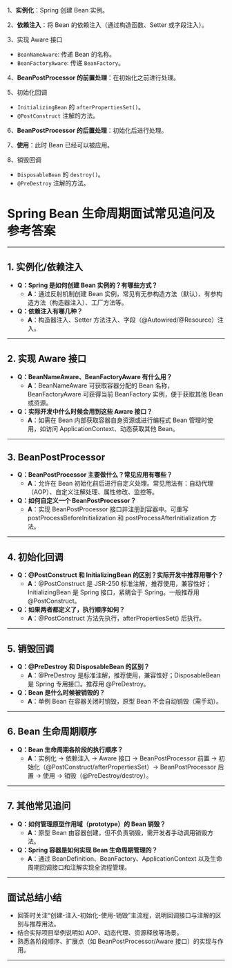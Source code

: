 1、**实例化**：Spring 创建 Bean 实例。

2、**依赖注入**：将 Bean 的依赖注入（通过构造函数、Setter 或字段注入）。

3、实现 Aware 接口

- `BeanNameAware`: 传递 Bean 的名称。
- `BeanFactoryAware`: 传递 `BeanFactory`。

4、**BeanPostProcessor 的前置处理**：在初始化之前进行处理。

5、初始化回调

- `InitializingBean` 的 `afterPropertiesSet()`。
- `@PostConstruct` 注解的方法。

6、**BeanPostProcessor 的后置处理**：初始化后进行处理。

7、**使用**：此时 Bean 已经可以被应用。

8、销毁回调

- `DisposableBean` 的 `destroy()`。
- `@PreDestroy` 注解的方法。

# Spring Bean 生命周期面试常见追问及参考答案

---

## 1. 实例化/依赖注入

- **Q：Spring 是如何创建 Bean 实例的？有哪些方式？**
  - **A**：通过反射机制创建 Bean 实例，常见有无参构造方法（默认）、有参构造方法（构造器注入）、工厂方法等。
- **Q：依赖注入有哪几种？**
  - **A**：构造器注入、Setter 方法注入、字段（@Autowired/@Resource）注入。

---

## 2. 实现 Aware 接口

- **Q：BeanNameAware、BeanFactoryAware 有什么用？**
  - **A**：BeanNameAware 可获取容器分配的 Bean 名称，BeanFactoryAware 可获得当前 BeanFactory 实例，便于获取其他 Bean 或资源。
- **Q：实际开发中什么时候会用到这些 Aware 接口？**
  - **A**：如需在 Bean 内部获取容器自身资源或进行编程式 Bean 管理时使用，如访问 ApplicationContext、动态获取其他 Bean。

---

## 3. BeanPostProcessor

- **Q：BeanPostProcessor 主要做什么？常见应用有哪些？**
  - **A**：允许在 Bean 初始化前后进行自定义处理。常见用法有：自动代理（AOP）、自定义注解处理、属性修改、监控等。
- **Q：如何自定义一个 BeanPostProcessor？**
  - **A**：实现 BeanPostProcessor 接口并注册到容器中。可重写 postProcessBeforeInitialization 和 postProcessAfterInitialization 方法。

---

## 4. 初始化回调

- **Q：@PostConstruct 和 InitializingBean 的区别？实际开发中推荐用哪个？**
  - **A**：@PostConstruct 是 JSR-250 标准注解，推荐使用，兼容性好；InitializingBean 是 Spring 接口，紧耦合于 Spring。一般推荐用 @PostConstruct。
- **Q：如果两者都定义了，执行顺序如何？**
  - **A**：@PostConstruct 方法先执行，afterPropertiesSet() 后执行。

---

## 5. 销毁回调

- **Q：@PreDestroy 和 DisposableBean 的区别？**
  - **A**：@PreDestroy 是标准注解，推荐使用，兼容性好；DisposableBean 是 Spring 专用接口。推荐用 @PreDestroy。
- **Q：Bean 是什么时候被销毁的？**
  - **A**：单例 Bean 在容器关闭时销毁，原型 Bean 不会自动销毁（需手动）。

---

## 6. Bean 生命周期顺序

- **Q：Bean 生命周期各阶段的执行顺序？**
  - **A**：实例化 → 依赖注入 → Aware 接口 → BeanPostProcessor 前置 → 初始化（@PostConstruct/afterPropertiesSet）→ BeanPostProcessor 后置 → 使用 → 销毁（@PreDestroy/destroy）。

---

## 7. 其他常见追问

- **Q：如何管理原型作用域（prototype）的 Bean 销毁？**
  - **A**：原型 Bean 由容器创建，但不负责销毁，需开发者手动调用销毁方法。
- **Q：Spring 容器是如何实现 Bean 生命周期管理的？**
  - **A**：通过 BeanDefinition、BeanFactory、ApplicationContext 以及生命周期回调接口和注解实现全流程管理。

---

## 面试总结小结

- 回答时关注“创建-注入-初始化-使用-销毁”主流程，说明回调接口与注解的区别与推荐用法。
- 结合实际项目举例说明如 AOP、动态代理、资源释放等场景。
- 熟悉各阶段顺序、扩展点（如 BeanPostProcessor/Aware 接口）的实现与作用。

---